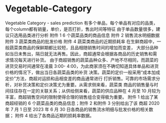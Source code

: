 # Vegetable-Category
Vegetable Category - sales prediction
有多个单品，每个单品有对应的品类，每个column都有销量，单价，是否打折，售出时间等特征
由于单品数量很多，建议只选用品类进行分析
附件 1 6 个蔬菜品类的商品信息
附件 2 销售流水明细数据
附件 3 蔬菜类商品的批发价格
附件 4 蔬菜类商品的近期损耗率
在生鲜商超中，一般蔬菜类商品的保鲜期都比较短，且品相随销售时间的增加而变差，
大部分品种如当日未售出，隔日就无法再售。因此，商超通常会根据各商品的历史销售和需
求情况每天进行补货。
由于商超销售的蔬菜品种众多、产地不尽相同，而蔬菜的进货交易时间通常在凌晨 3:00-
4:00，为此商家须在不确切知道具体单品和进货价格的情况下，做出当日各蔬菜品类的补货
决策。蔬菜的定价一般采用“成本加成定价”方法，商超对运损和品相变差的商品通常进行
打折销售。可靠的市场需求分析，对补货决策和定价决策尤为重要。从需求侧来看，蔬菜类
商品的销售量与时间往往存在一定的关联关系；从供给侧来看，蔬菜的供应品种在 4 月至 10
月较为丰富，商超销售空间的限制使得合理的销售组合变得极为重要。
附件 1 给出了某商超经销的 6 个蔬菜品类的商品信息；附件 2 和附件 3 分别给出了该
商超 2020 年 7 月 1 日至 2023 年 6 月 30 日各商品的销售流水明细与批发价格的相关数据；
附件 4 给出了各商品近期的损耗率数据。

